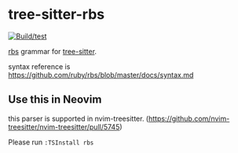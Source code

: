 # tree-sitter-rbs

[![Build/test](https://github.com/joker1007/tree-sitter-rbs/actions/workflows/ci.yml/badge.svg)](https://github.com/joker1007/tree-sitter-rbs/actions/workflows/ci.yml)

[rbs](https://github.com/ruby/rbs) grammar for [tree-sitter](https://github.com/tree-sitter/tree-sitter).

syntax reference is https://github.com/ruby/rbs/blob/master/docs/syntax.md

## Use this in Neovim

this parser is supported in nvim-treesitter. (https://github.com/nvim-treesitter/nvim-treesitter/pull/5745)

Please run `:TSInstall rbs`
